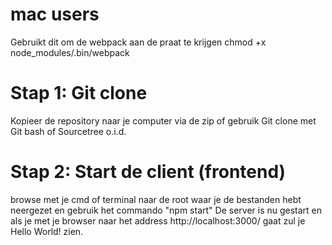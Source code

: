 # mac users 
Gebruikt dit om de webpack aan de praat te krijgen chmod +x node_modules/.bin/webpack

# Stap 1: Git clone
Kopieer de repository naar je computer via de zip of gebruik Git clone met Git bash of Sourcetree o.i.d.

# Stap 2: Start de client (frontend)

browse met je cmd of terminal naar de root waar je de bestanden hebt neergezet en gebruik het commando "npm start"
De server is nu gestart en als je met je browser naar het address http://localhost:3000/ gaat zul je Hello World! zien.
